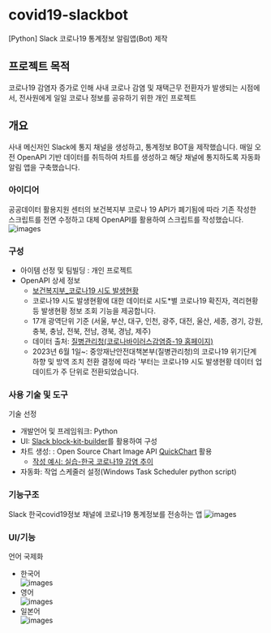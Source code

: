 # covid19-slackbot
[Python] Slack 코로나19 통계정보 알림앱(Bot) 제작

## 프로젝트 목적
코로나19 감염자 증가로 인해 사내 코로나 감염 및 재택근무 전환자가 발생되는 시점에서, 전사원에게 일일 코로나 정보를 공유하기 위한 개인 프로젝트

## 개요
사내 메신저인 Slack에 통지 채널을 생성하고, 통계정보 BOT을 제작했습니다.
매일 오전 OpenAPI 기반 데이터를 취득하여 차트를 생성하고 해당 채널에 통지하도록 자동화 알림 앱을 구축했습니다.

### 아이디어
공공데이터 활용지원 센터의 보건복지부 코로나 19 API가 폐기됨에 따라 기존 작성한 스크립트를 전면 수정하고 대체 OpenAPI를 활용하여 스크립트를 작성했습니다.  
![images](https://seoyh1104.github.io/images/project/2023-02-14-slackpost-covid19/covid19_1.png)

### 구성
- 아이템 선정 및 팀빌딩 : 개인 프로젝트
- OpenAPI 상세 정보
  - [보건복지부_코로나19 시도 발생현황](https://www.data.go.kr/data/15098776/openapi.do)
  - 코로나19 시도 발생현황에 대한 데이터로 시도*별 코로나19 확진자, 격리현황 등 발생현황 정보 조회 기능을 제공합니다.
  - 17개 광역단위 기준 (서울, 부산, 대구, 인천, 광주, 대전, 울산, 세종, 경기, 강원, 충북, 충남, 전북, 전남, 경북, 경남, 제주)
  - 데이터 출처: [질병관리청(코로나바이러스감염증-19 홈페이지)](https://ncov.kdca.go.kr/)
  - 2023년 6월 1일~: 중앙재난안전대책본부(질병관리청)의 코로나19 위기단계 하향 및 방역 조치 전환 결정에 따라 '부터는 코로나19 시도 발생현황 데이터 업데이트가 주 단위로 전환되었습니다.

### 사용 기술 및 도구
기술 선정
- 개발언어 및 프레임워크: Python
- UI: [Slack block-kit-builder](https://app.slack.com/block-kit-builder)를 활용하여 구성
- 차트 생성: : Open Source Chart Image API [QuickChart](https://quickchart.io/documentation/reference/line-style) 활용
  - [작성 예시: 실습-한국 코로나19 감염 추이](/python/quick-chart/#실습--한국-코로나19-감염-추이)
- 자동화: 작업 스케줄러 설정(Windows Task Scheduler python script)

### 기능구조
Slack 한국covid19정보 채널에 코로나19 통계정보를 전송하는 앱
![images](https://seoyh1104.github.io/images/project/2023-02-14-slackpost-covid19/covid19_5.png)

### UI/기능
언어 국제화
- 한국어  
![images](https://seoyh1104.github.io/images/project/2023-02-14-slackpost-covid19/covid19_3.png)
- 영어  
![images](https://seoyh1104.github.io/images/project/2023-02-14-slackpost-covid19/covid19_2.png)
- 일본어  
![images](https://seoyh1104.github.io/images/project/2023-02-14-slackpost-covid19/covid19_4.png)
